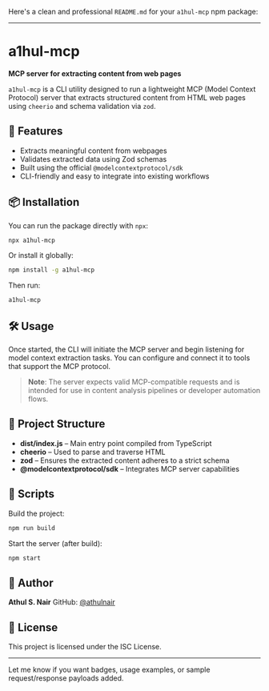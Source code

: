 Here's a clean and professional `README.md` for your `a1hul-mcp` npm package:

---

# a1hul-mcp

**MCP server for extracting content from web pages**

`a1hul-mcp` is a CLI utility designed to run a lightweight MCP (Model Context Protocol) server that extracts structured content from HTML web pages using `cheerio` and schema validation via `zod`.

## 🚀 Features

* Extracts meaningful content from webpages
* Validates extracted data using Zod schemas
* Built using the official `@modelcontextprotocol/sdk`
* CLI-friendly and easy to integrate into existing workflows

## 📦 Installation

You can run the package directly with `npx`:

```bash
npx a1hul-mcp
```

Or install it globally:

```bash
npm install -g a1hul-mcp
```

Then run:

```bash
a1hul-mcp
```

## 🛠 Usage

Once started, the CLI will initiate the MCP server and begin listening for model context extraction tasks. You can configure and connect it to tools that support the MCP protocol.

> **Note**: The server expects valid MCP-compatible requests and is intended for use in content analysis pipelines or developer automation flows.

## 📁 Project Structure

* **dist/index.js** – Main entry point compiled from TypeScript
* **cheerio** – Used to parse and traverse HTML
* **zod** – Ensures the extracted content adheres to a strict schema
* **@modelcontextprotocol/sdk** – Integrates MCP server capabilities

## 🧪 Scripts

Build the project:

```bash
npm run build
```

Start the server (after build):

```bash
npm start
```

## 👤 Author

**Athul S. Nair**
GitHub: [@athulnair](https://github.com/Athulsn10)

## 📄 License

This project is licensed under the ISC License.

---

Let me know if you want badges, usage examples, or sample request/response payloads added.
